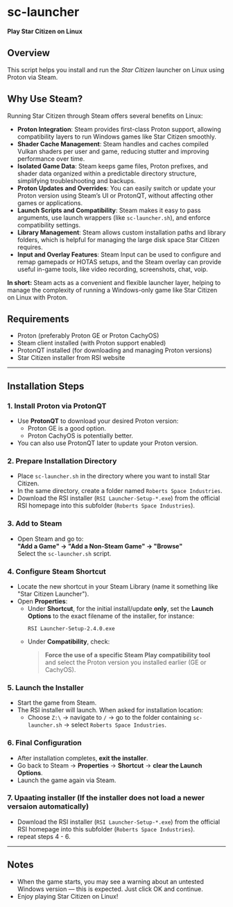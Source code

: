 # sc-launcher
**Play Star Citizen on Linux**

## Overview

This script helps you install and run the *Star Citizen* launcher on Linux using Proton via Steam.

## Why Use Steam?

Running Star Citizen through Steam offers several benefits on Linux:

- **Proton Integration**: Steam provides first-class Proton support, allowing compatibility layers to run Windows games like Star Citizen smoothly.
- **Shader Cache Management**: Steam handles and caches compiled Vulkan shaders per user and game, reducing stutter and improving performance over time.
- **Isolated Game Data**: Steam keeps game files, Proton prefixes, and shader data organized within a predictable directory structure, simplifying troubleshooting and backups.
- **Proton Updates and Overrides**: You can easily switch or update your Proton version using Steam’s UI or ProtonQT, without affecting other games or applications.
- **Launch Scripts and Compatibility**: Steam makes it easy to pass arguments, use launch wrappers (like `sc-launcher.sh`), and enforce compatibility settings.
- **Library Management**: Steam allows custom installation paths and library folders, which is helpful for managing the large disk space Star Citizen requires.
- **Input and Overlay Features**: Steam Input can be used to configure and remap gamepads or HOTAS setups, and the Steam overlay can provide useful in-game tools, like video recording, screenshots, chat, voip.

**In short:** Steam acts as a convenient and flexible launcher layer, helping to manage the complexity of running a Windows-only game like Star Citizen on Linux with Proton.

## Requirements

- Proton (preferably Proton GE or Proton CachyOS)
- Steam client installed (with Proton support enabled)
- ProtonQT installed (for downloading and managing Proton versions)
- Star Citizen installer from RSI website

---

## Installation Steps

### 1. Install Proton via ProtonQT

- Use **ProtonQT** to download your desired Proton version:
  - Proton GE is a good option.
  - Proton CachyOS is potentially better.
- You can also use ProtonQT later to update your Proton version.

### 2. Prepare Installation Directory

- Place `sc-launcher.sh` in the directory where you want to install Star Citizen.
- In the same directory, create a folder named `Roberts Space Industries`.
- Download the RSI installer (`RSI Launcher-Setup-*.exe`) from the official RSI homepage into this subfolder (`Roberts Space Industries`).

### 3. Add to Steam

- Open Steam and go to:  
  **"Add a Game" → "Add a Non-Steam Game" → "Browse"**  
  Select the `sc-launcher.sh` script.

### 4. Configure Steam Shortcut

- Locate the new shortcut in your Steam Library (name it something like "Star Citizen Launcher").
- Open **Properties**:
  - Under **Shortcut**, for the initial install/update **only**, set the **Launch Options** to the exact filename of the installer, for instance:
    ```
    RSI Launcher-Setup-2.4.0.exe
    ```
  - Under **Compatibility**, check:
    > **Force the use of a specific Steam Play compatibility tool**  
    and select the Proton version you installed earlier (GE or CachyOS).

### 5. Launch the Installer

- Start the game from Steam.
- The RSI installer will launch. When asked for installation location:
  - Choose `Z:\` → navigate to `/` → go to the folder containing `sc-launcher.sh` → select `Roberts Space Industries`.

### 6. Final Configuration

- After installation completes, **exit the installer**.
- Go back to Steam → **Properties** → **Shortcut** → **clear the Launch Options**.
- Launch the game again via Steam.

### 7. Upaating installer (If the installer does not load a newer versaion automatically)
- Download the RSI installer (`RSI Launcher-Setup-*.exe`) from the official RSI homepage into this subfolder (`Roberts Space Industries`).
- repeat steps 4 - 6.

---

## Notes

- When the game starts, you may see a warning about an untested Windows version — this is expected. Just click OK and continue.
- Enjoy playing Star Citizen on Linux!
